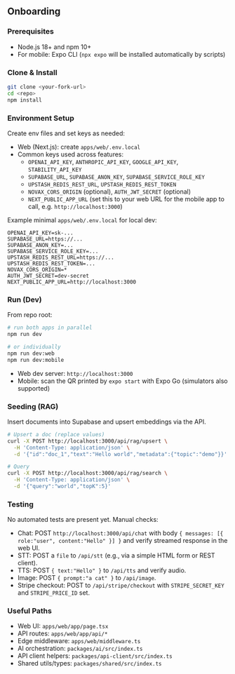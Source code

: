 ## Onboarding

### Prerequisites
- Node.js 18+ and npm 10+
- For mobile: Expo CLI (`npx expo` will be installed automatically by scripts)

### Clone & Install

```bash
git clone <your-fork-url>
cd <repo>
npm install
```

### Environment Setup

Create env files and set keys as needed:

- Web (Next.js): create `apps/web/.env.local`
- Common keys used across features:
  - `OPENAI_API_KEY`, `ANTHROPIC_API_KEY`, `GOOGLE_API_KEY`, `STABILITY_API_KEY`
  - `SUPABASE_URL`, `SUPABASE_ANON_KEY`, `SUPABASE_SERVICE_ROLE_KEY`
  - `UPSTASH_REDIS_REST_URL`, `UPSTASH_REDIS_REST_TOKEN`
  - `NOVAX_CORS_ORIGIN` (optional), `AUTH_JWT_SECRET` (optional)
  - `NEXT_PUBLIC_APP_URL` (set this to your web URL for the mobile app to call, e.g. `http://localhost:3000`)

Example minimal `apps/web/.env.local` for local dev:

```env
OPENAI_API_KEY=sk-...
SUPABASE_URL=https://...
SUPABASE_ANON_KEY=...
SUPABASE_SERVICE_ROLE_KEY=...
UPSTASH_REDIS_REST_URL=https://...
UPSTASH_REDIS_REST_TOKEN=...
NOVAX_CORS_ORIGIN=*
AUTH_JWT_SECRET=dev-secret
NEXT_PUBLIC_APP_URL=http://localhost:3000
```

### Run (Dev)

From repo root:

```bash
# run both apps in parallel
npm run dev

# or individually
npm run dev:web
npm run dev:mobile
```

- Web dev server: `http://localhost:3000`
- Mobile: scan the QR printed by `expo start` with Expo Go (simulators also supported)

### Seeding (RAG)

Insert documents into Supabase and upsert embeddings via the API.

```bash
# Upsert a doc (replace values)
curl -X POST http://localhost:3000/api/rag/upsert \
  -H 'Content-Type: application/json' \
  -d '{"id":"doc_1","text":"Hello world","metadata":{"topic":"demo"}}'

# Query
curl -X POST http://localhost:3000/api/rag/search \
  -H 'Content-Type: application/json' \
  -d '{"query":"world","topK":5}'
```

### Testing

No automated tests are present yet. Manual checks:
- Chat: POST `http://localhost:3000/api/chat` with body `{ messages: [{ role:"user", content:"Hello" }] }` and verify streamed response in the web UI.
- STT: POST a `file` to `/api/stt` (e.g., via a simple HTML form or REST client).
- TTS: POST `{ text:"Hello" }` to `/api/tts` and verify audio.
- Image: POST `{ prompt:"a cat" }` to `/api/image`.
- Stripe checkout: POST to `/api/stripe/checkout` with `STRIPE_SECRET_KEY` and `STRIPE_PRICE_ID` set.

### Useful Paths
- Web UI: `apps/web/app/page.tsx`
- API routes: `apps/web/app/api/*`
- Edge middleware: `apps/web/middleware.ts`
- AI orchestration: `packages/ai/src/index.ts`
- API client helpers: `packages/api-client/src/index.ts`
- Shared utils/types: `packages/shared/src/index.ts`


